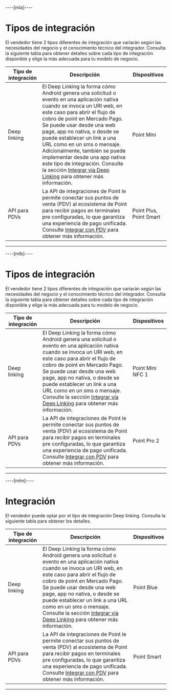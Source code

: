 ----[mla]----
# Tipos de integración

El vendedor tiene 2 tipos diferentes de integración que variarán según las necesidades del negocio y el conocimiento técnico del integrador. Consulta la siguiente tabla para obtener detalles sobre cada tipo de integración disponible y elige la más adecuada para tu modelo de negocio.

| Tipo de integración | Descripción | Dispositivos |
| --- | --- | --- |
| Deep linking | El Deep Linking la forma cómo Android genera una solicitud o evento en una aplicación nativa cuando se invoca un URI web, en este caso para abrir el flujo de cobro de point en Mercado Pago. Se puede usar desde una web page, app no nativa, o desde se puede establecer un link a una URL como en un sms o mensaje. Adicionalmente, también se puede implementar desde una app nativa este tipo de integración. Consulte la sección [Integrar via Deep Linking](/developers/es/docs/mp-point/integration-configuration/integrate-mobile-devices/integrate-via-deep-linking) para obtener más información. | Point Mini |
| API para PDVs | La API de integraciones de Point le permite conectar sus puntos de venta (PDV) al ecosistema de Point para recibir pagos en terminales pre configuradas, lo que garantiza una experiencia de pago unificada. Consulte [Integrar con PDV](/developers/es/docs/mp-point/integration-configuration/integrate-with-pdv/introduction) para obtener más información. | Point Plus, Point Smart |

------------

----[mlb]----
# Tipos de integración

El vendedor tiene 2 tipos diferentes de integración que variarán según las necesidades del negocio y el conocimiento técnico del integrador. Consulta la siguiente tabla para obtener detalles sobre cada tipo de integración disponible y elige la más adecuada para tu modelo de negocio.


| Tipo de integración | Descripción | Dispositivos |
| --- | --- | --- |
| Deep linking | El Deep Linking la forma cómo Android genera una solicitud o evento en una aplicación nativa cuando se invoca un URI web, en este caso para abrir el flujo de cobro de point en Mercado Pago. Se puede usar desde una web page, app no nativa, o desde se puede establecer un link a una URL como en un sms o mensaje. Consulte la sección [Integrar vía Deep Linking](/developers/es/docs/mp-point/integration-configuration/integrate-mobile-devices/integrate-via-deep-linking) para obtener más información. | Point Mini NFC 1 |
| API para PDVs | La API de integraciones de Point le permite conectar sus puntos de venta (PDV) al ecosistema de Point para recibir pagos en terminales pre configuradas, lo que garantiza una experiencia de pago unificada. Consulte [Integrar con PDV](/developers/es/docs/mp-point/integration-configuration/integrate-with-pdv/introduction) para obtener más información. | Point Pro 2  |

------------

----[mlm]----
# Integración

El vendedor puede optar por el tipo de integración Deep linking. Consulta la siguiente tabla para obtener los detalles.

| Tipo de integración | Descripción | Dispositivos |
| --- | --- | --- |
| Deep linking | El Deep Linking la forma cómo Android genera una solicitud o evento en una aplicación nativa cuando se invoca un URI web, en este caso para abrir el flujo de cobro de point en Mercado Pago. Se puede usar desde una web page, app no nativa, o desde se puede establecer un link a una URL como en un sms o mensaje. Consulte la sección [Integrar vía Deep Linking](/developers/es/docs/mp-point/integration-configuration/integrate-mobile-devices/integrate-via-deep-linking) para obtener más información. | Point Blue|
| API para PDVs | La API de integraciones de Point le permite conectar sus puntos de venta (PDV) al ecosistema de Point para recibir pagos en terminales pre configuradas, lo que garantiza una experiencia de pago unificada. Consulte [Integrar con PDV](/developers/es/docs/mp-point/integration-configuration/integrate-with-pdv/introduction) para obtener más información. | Point Smart  |

------------
